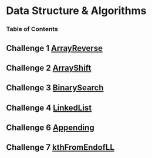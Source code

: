 # Data Structure & Algorithms

### Table of Contents 

## Challenge 1 [ArrayReverse](code401challenges/src/main/java/code401challenges/ArrayReverse.java)
## Challenge 2 [ArrayShift](code401challenges/src/main/java/code401challenges/ArrayShift.java)
## Challenge 3 [BinarySearch](code401challenges/src/main/java/code401challenges/BinarySearch.java)
## Challenge 4 [LinkedList](code401challenges/src/main/java/linkedlist/LinkedList.java)
## Challenge 6 [Appending](code401challenges/src/main/java/linkedlist/LinkedList.java)
## Challenge 7 [kthFromEndofLL](code401challenges/src/main/java/linkedlist/LinkedList.java)